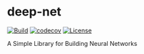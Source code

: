 # deep-net
[![Build](https://github.com/nadundesilva/deep-net/workflows/Build%20Branch/badge.svg)](https://github.com/nadundesilva/deep-net/actions/workflows/build-branch.yaml?query=workflow%3A%22Build+Branch%22)
[![codecov](https://codecov.io/gh/nadundesilva/deep-net/branch/main/graph/badge.svg?token=YC1AxS5kH5)](https://codecov.io/gh/nadundesilva/deep-net)
[![License](https://img.shields.io/badge/License-Apache%202.0-blue.svg)](https://opensource.org/licenses/Apache-2.0)

A Simple Library for Building Neural Networks
